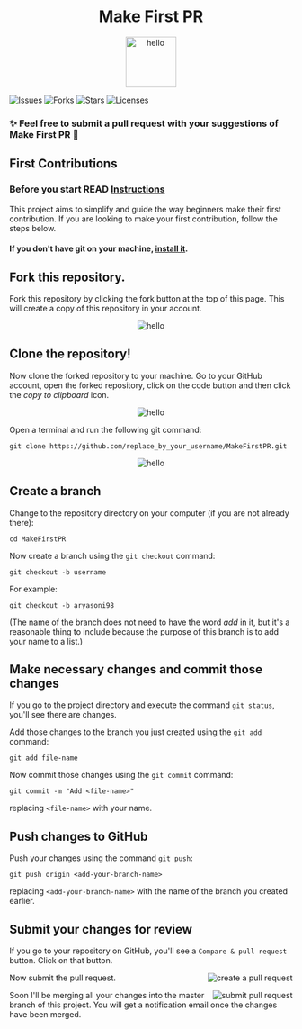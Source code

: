 <h1 align="center">Make First PR</h1>
<p align="center"> <img src="./images/makepr.png" alt="hello" width="90" /></p>

[![Issues](https://img.shields.io/github/issues/CodeTrophs/MakeFirstPR)](https://github.com/CodeTrophs/MakeFirstPR/issues)
![Forks](https://img.shields.io/github/forks/CodeTrophs/MakeFirstPR)
![Stars](https://img.shields.io/github/stars/CodeTrophs/MakeFirstPR)
[![Licenses](https://img.shields.io/github/license/CodeTrophs/MakeFirstPR)](https://github.com/CodeTrophs/MakeFirstPR/blob/main/LICENSE)

### ✨ Feel free to submit a pull request with your suggestions of Make First PR 🚀

## First Contributions

### Before you start READ [Instructions](./instructions.md)

This project aims to simplify and guide the way beginners make their first contribution. If you are looking to make your first contribution, follow the steps below.

#### If you don't have git on your machine, [install it](https://help.github.com/articles/set-up-git/).

## Fork this repository.

Fork this repository by clicking the fork button at the top of this page.
This will create a copy of this repository in your account.

<p align="center"> <img src="./images/fork.png" alt="hello" /> </p>


## Clone the repository!

Now clone the forked repository to your machine. Go to your GitHub account, open the forked repository, click on the code button and then click the _copy to clipboard_ icon.

<p align="center"> <img src="./images/code.png" alt="hello" /> </p>

Open a terminal and run the following git command:

```
git clone https://github.com/replace_by_your_username/MakeFirstPR.git
```

<p align="center"> <img src="./images/copy.png" alt="hello" /> </p>

## Create a branch

Change to the repository directory on your computer (if you are not already there):

```
cd MakeFirstPR
```

Now create a branch using the `git checkout` command:

```
git checkout -b username
```

For example:

```
git checkout -b aryasoni98
```

(The name of the branch does not need to have the word _add_ in it, but it's a reasonable thing to include because the purpose of this branch is to add your name to a list.)

## Make necessary changes and commit those changes

If you go to the project directory and execute the command `git status`, you'll see there are changes.

Add those changes to the branch you just created using the `git add` command:

```
git add file-name
```

Now commit those changes using the `git commit` command:

```
git commit -m "Add <file-name>"
```

replacing `<file-name>` with your name.

## Push changes to GitHub

Push your changes using the command `git push`:

```
git push origin <add-your-branch-name>
```

replacing `<add-your-branch-name>` with the name of the branch you created earlier.


## Submit your changes for review

If you go to your repository on GitHub, you'll see a `Compare & pull request` button. Click on that button.

<img style="float: right;" src="./images/pull-request.png" alt="create a pull request" />

Now submit the pull request.

<img style="float: right;" src="./images/open-pr.png" alt="submit pull request" />

Soon I'll be merging all your changes into the master branch of this project. You will get a notification email once the changes have been merged.
